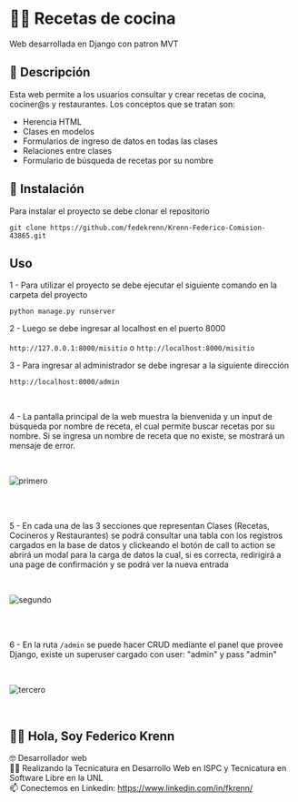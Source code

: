 # 👨‍🍳 Recetas de cocina

Web desarrollada en Django con patron MVT

## 📄 Descripción

Esta web permite a los usuarios consultar y crear recetas de cocina, cociner@s y restaurantes. Los conceptos que se tratan son:

- Herencia HTML
- Clases en modelos
- Formularios de ingreso de datos en todas las clases
- Relaciones entre clases
- Formulario de búsqueda de recetas por su nombre

## 🔧 Instalación

Para instalar el proyecto se debe clonar el repositorio 
```
git clone https://github.com/fedekrenn/Krenn-Federico-Comision-43865.git
```

## Uso

1 - Para utilizar el proyecto se debe ejecutar el siguiente comando en la carpeta del proyecto
```
python manage.py runserver
```

2 - Luego se debe ingresar al localhost en el puerto 8000
<br><br>
`http://127.0.0.1:8000/misitio` o `http://localhost:8000/misitio`

3 - Para ingresar al administrador se debe ingresar a la siguiente dirección
```
http://localhost:8000/admin
```
<br>

4 - La pantalla principal de la web muestra la bienvenida y un input de búsqueda por nombre de receta, el 
cual permite buscar recetas por su nombre. Si se ingresa un nombre de receta que no existe, se mostrará un mensaje de error.

<br>

![primero](https://github.com/fedekrenn/Tercera-pre-entrega-Krenn/assets/90353038/aeb7b656-2505-496c-a9f0-3db80177190f)

<br><br>

5 - En cada una de las 3 secciones que representan Clases (Recetas, Cocineros y Restaurantes) se podrá consultar una tabla con los 
registros cargados en la base de datos y clickeando el botón de call to action se abrirá un modal para la carga de datos la cual, 
si es correcta, redirigirá a una page de confirmación y se podrá ver la nueva entrada

<br>

![segundo](https://github.com/fedekrenn/Tercera-pre-entrega-Krenn/assets/90353038/96b0922a-f55f-45b3-aee5-a773e24476a1)

<br><br>

6 - En la ruta `/admin` se puede hacer CRUD mediante el panel que provee Django, existe un superuser cargado con user: "admin"
y pass "admin"

<br>

![tercero](https://github.com/fedekrenn/Tercera-pre-entrega-Krenn/assets/90353038/4dfb2aea-2356-4eb0-be21-9067c18986e6)

<br>


## 🙋‍♂️ Hola, Soy Federico Krenn
:nerd_face: Desarrollador web
<br>
👨‍🎓 Realizando la Tecnicatura en Desarrollo Web en ISPC y Tecnicatura en Software Libre en la UNL
<br>
📫 Conectemos en Linkedin: https://www.linkedin.com/in/fkrenn/
